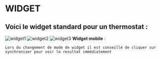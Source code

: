 # WIDGET

## Voici le **widget standard** pour un thermostat :

![widget1](https://limad.github.io/plugins-docs/plugin-naEnergie/images/naEnergie_screenshot1.PNG)
![widget2](https://limad.github.io/plugins-docs/plugin-naEnergie/images/naEnergie_screenshot2.PNG)
![widget3](https://limad.github.io/plugins-docs/plugin-naEnergie/images/naEnergie_screenshot3.PNG)
**Widget mobile** :


	Lors du changement de mode de widget il est conseillé de cliquer sur synchroniser pour voir le resultat immédiatement 